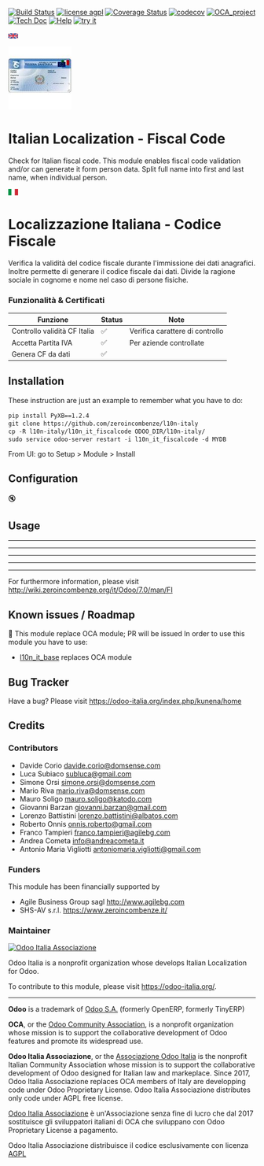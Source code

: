 [![Build Status](https://travis-ci.org/Odoo-Italia-Associazione/l10n-italy.svg?branch=7.0)](https://travis-ci.org/Odoo-Italia-Associazione/l10n-italy)
[![license agpl](https://img.shields.io/badge/licence-AGPL--3-blue.svg)](http://www.gnu.org/licenses/agpl-3.0.html)
[![Coverage Status](https://coveralls.io/repos/github/Odoo-Italia-Associazione/l10n-italy/badge.svg?branch=7.0)](https://coveralls.io/github/Odoo-Italia-Associazione/l10n-italy?branch=7.0)
[![codecov](https://codecov.io/gh/Odoo-Italia-Associazione/l10n-italy/branch/7.0/graph/badge.svg)](https://codecov.io/gh/Odoo-Italia-Associazione/l10n-italy/branch/7.0)
[![OCA_project](http://www.zeroincombenze.it/wp-content/uploads/ci-ct/prd/button-oca-7.svg)](https://github.com/OCA/l10n-italy/tree/7.0)
[![Tech Doc](http://www.zeroincombenze.it/wp-content/uploads/ci-ct/prd/button-docs-7.svg)](http://wiki.zeroincombenze.org/en/Odoo/7.0/dev)
[![Help](http://www.zeroincombenze.it/wp-content/uploads/ci-ct/prd/button-help-7.svg)](http://wiki.zeroincombenze.org/en/Odoo/7.0/man/FI)
[![try it](http://www.zeroincombenze.it/wp-content/uploads/ci-ct/prd/button-try-it-7.svg)](http://erp7.zeroincombenze.it)


[![en](https://github.com/zeroincombenze/grymb/blob/master/flags/en_US.png)](https://www.facebook.com/groups/openerp.italia/)

[![icon](static/src/img/icon.png)](https://travis-ci.org/zeroincombenze)

Italian Localization - Fiscal Code
==================================

Check for Italian fiscal code. This module enables fiscal code validation
and/or can generate it form person data.
Split full name into first and last name, when individual person.



[![it](https://github.com/zeroincombenze/grymb/blob/master/flags/it_IT.png)](https://www.facebook.com/groups/openerp.italia/)

Localizzazione Italiana - Codice Fiscale
========================================

Verifica la validità del codice fiscale durante l'immissione dei dati anagrafici.
Inoltre permette di generare il codice fiscale dai dati.
Divide la ragione sociale in cognome e nome nel caso di persone fisiche.


### Funzionalità & Certificati

Funzione | Status | Note
--- | --- | ---
Controllo validità CF Italia | :white_check_mark: | Verifica carattere di controllo
Accetta Partita IVA | :white_check_mark: | Per aziende controllate
Genera CF da dati | :white_check_mark: |


Installation
------------

These instruction are just an example to remember what you have to do:

    pip install PyXB==1.2.4
    git clone https://github.com/zeroincombenze/l10n-italy
    cp -R l10n-italy/l10n_it_fiscalcode ODOO_DIR/l10n-italy/
    sudo service odoo-server restart -i l10n_it_fiscalcode -d MYDB

From UI: go to Setup > Module > Install


Configuration
-------------

:mute:


Usage
-----

-----

-----

-----

-----

-----

For furthermore information, please visit http://wiki.zeroincombenze.org/it/Odoo/7.0/man/FI


Known issues / Roadmap
----------------------

:ticket: This module replace OCA module; PR will be issued
In order to use this module you have to use:

* [l10n_it_base](l10n_it_base/) replaces OCA module


Bug Tracker
-----------

Have a bug? Please visit https://odoo-italia.org/index.php/kunena/home

Credits
-------

### Contributors

* Davide Corio <davide.corio@domsense.com>
* Luca Subiaco <subluca@gmail.com>
* Simone Orsi <simone.orsi@domsense.com>
* Mario Riva <mario.riva@domsense.com>
* Mauro Soligo <mauro.soligo@katodo.com>
* Giovanni Barzan <giovanni.barzan@gmail.com>
* Lorenzo Battistini <lorenzo.battistini@albatos.com>
* Roberto Onnis <onnis.roberto@gmail.com>
* Franco Tampieri <franco.tampieri@agilebg.com>
* Andrea Cometa <info@andreacometa.it>
* Antonio Maria Vigliotti <antoniomaria.vigliotti@gmail.com>

### Funders

This module has been financially supported by

* Agile Business Group sagl <http://www.agilebg.com>
* SHS-AV s.r.l. <https://www.zeroincombenze.it/>

### Maintainer

[![Odoo Italia Associazione](https://www.odoo-italia.org/images/Immagini/Odoo%20Italia%20-%20126x56.png)](https://odoo-italia.org)

Odoo Italia is a nonprofit organization whose develops Italian Localization for
Odoo.

To contribute to this module, please visit <https://odoo-italia.org/>.


[//]: # (copyright)

----

**Odoo** is a trademark of [Odoo S.A.](https://www.odoo.com/) (formerly OpenERP, formerly TinyERP)

**OCA**, or the [Odoo Community Association](http://odoo-community.org/), is a nonprofit organization whose
mission is to support the collaborative development of Odoo features and
promote its widespread use.

**Odoo Italia Associazione**, or the [Associazione Odoo Italia](https://www.odoo-italia.org/)
is the nonprofit Italian Community Association whose mission
is to support the collaborative development of Odoo designed for Italian law and markeplace.
Since 2017, Odoo Italia Associazione replaces OCA members of Italy are developping code under Odoo Proprietary License.
Odoo Italia Associazione distributes only code under AGPL free license.

[Odoo Italia Associazione](https://www.odoo-italia.org/) è un'Associazione senza fine di lucro
che dal 2017 sostituisce gli sviluppatori italiani di OCA che sviluppano
con Odoo Proprietary License a pagamento.

Odoo Italia Associazione distribuisce il codice esclusivamente con licenza [AGPL](http://www.gnu.org/licenses/agpl-3.0.html)

[//]: # (end copyright)

[//]: # (addons)

[//]: # (end addons)

